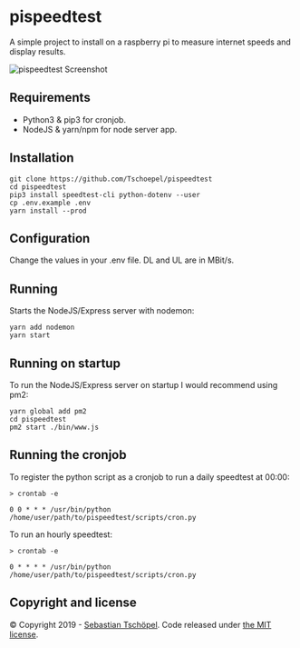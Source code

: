 # pispeedtest

A simple project to install on a raspberry pi to measure internet speeds and display results.

![pispeedtest Screenshot](https://i.imgur.com/zgpErZn.png)

## Requirements
- Python3 & pip3 for cronjob.
- NodeJS & yarn/npm for node server app.

## Installation
```
git clone https://github.com/Tschoepel/pispeedtest
cd pispeedtest
pip3 install speedtest-cli python-dotenv --user
cp .env.example .env
yarn install --prod
```

## Configuration
Change the values in your .env file. DL and UL are in MBit/s.

## Running
Starts the NodeJS/Express server with nodemon:
```
yarn add nodemon
yarn start
```

## Running on startup
To run the NodeJS/Express server on startup I would recommend using pm2:
```
yarn global add pm2
cd pispeedtest
pm2 start ./bin/www.js
```

## Running the cronjob
To register the python script as a cronjob to run a daily speedtest at 00:00:
```
> crontab -e

0 0 * * * /usr/bin/python /home/user/path/to/pispeedtest/scripts/cron.py
```

To run an hourly speedtest:
```
> crontab -e

0 * * * * /usr/bin/python /home/user/path/to/pispeedtest/scripts/cron.py
```

## Copyright and license

&copy; Copyright 2019 - [Sebastian Tschöpel](https://www.tschoepel.de/).  Code released under [the MIT license](https://github.com/Tschoepel/pispeedtest/blob/master/LICENSE).